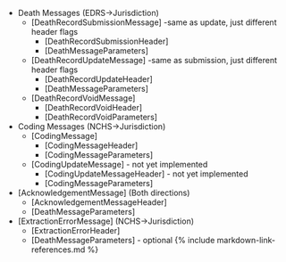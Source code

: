 * Death Messages (EDRS->Jurisdiction)
  * [DeathRecordSubmissionMessage] -same as update, just different header flags
    * [DeathRecordSubmissionHeader]
    * [DeathMessageParameters]
  * [DeathRecordUpdateMessage] -same as submission, just different header flags
    * [DeathRecordUpdateHeader]
    * [DeathMessageParameters]
  * [DeathRecordVoidMessage]
    * [DeathRecordVoidHeader]
    * [DeathRecordVoidParameters]
* Coding Messages (NCHS->Jurisdiction)
  * [CodingMessage]
    * [CodingMessageHeader]
    * [CodingMessageParameters]
  * [CodingUpdateMessage] - not yet implemented
    * [CodingUpdateMessageHeader] - not yet implemented
    * [CodingMessageParameters]
* [AcknowledgementMessage] (Both directions)
  * [AcknowledgementMessageHeader]
  * [DeathMessageParameters]
* [ExtractionErrorMessage] (NCHS->Jurisdiction)
  * [ExtractionErrorHeader]
  * [DeathMessageParameters] - optional
  {% include markdown-link-references.md %}